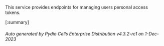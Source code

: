






This service provides endpoints for managing users personal access tokens.

[:summary]

###### Auto generated by Pydio Cells Enterprise Distribution v4.3.2-rc1 on 1-Dec-2023
